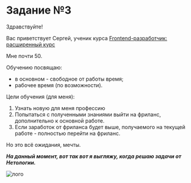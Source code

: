 # Задание №3

Здравствуйте!

Вас приветствует Сергей, ученик курса 
[Frontend-разработчик: расширенный курс](https://netology.ru/profile/program/fe-78)

Мне почти 50.

Обучению посвящаю:
* в основном - свободное от работы время;
* рабочее время (по возможности).

Цели обучения (для меня):
1. Узнать новую для меня профессию
2. Попытаться с полученными знаниями выйти на фриланс, дополнительно к основной работе.
3. Если заработок от фриланса будет выше, получаемого на текущей работе - полностью перейти на фриланс.

Но это всё ожидания, мечты.

_**На данный момент, вот так вот я выгляжу, когда решаю задачи от Нетологии.**_

![лого](https://github.com/user-attachments/assets/a1557eec-0a10-4e86-8df3-badc0446c263)

